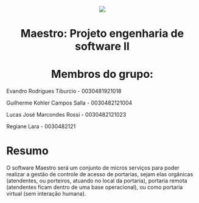 <p align="center">
  <img src=![Imagem1 jpeg](https://user-images.githubusercontent.com/99259327/187296719-0799f02a-c92c-4a48-bc04-e02330e192fe.jpg) />
</p>

# <h1 align="center"> Maestro: Projeto engenharia de software II </h1>
# <h1 align="center"> Membros do grupo: </h1>
Evandro Rodrigues Tiburcio - 0030481921018

Guilherme Kohler Campos Salla - 0030482121004

Lucas José Marcondes Rossi - 0030482121023

Regiane Lara - 0030482121

# Resumo

<p text-align: justify>
	O software Maestro será um conjunto de micros serviços para poder realizar a  gestão de controle de acesso de portarias, sejam elas orgânicas (atendentes, ou porteiros, atuando no local da portaria), portaria remota (atendentes ficam dentro de uma base operacional), ou como portaria virtual (sem interação humana).
</p>
